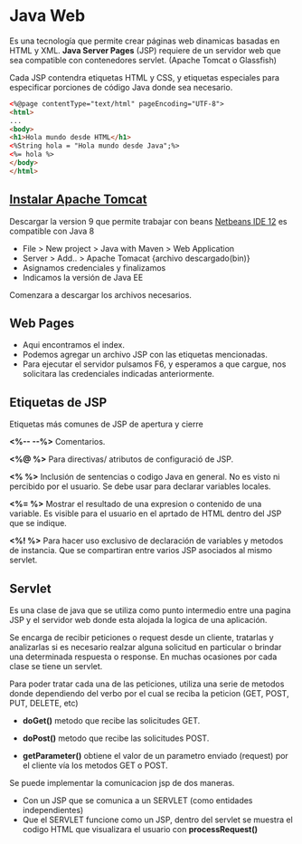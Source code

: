 # Java Web

Es una tecnología que permite crear páginas web dinamicas basadas en HTML y XML.
__Java Server Pages__ (JSP) requiere de un servidor web que sea compatible con contenedores servlet. (Apache Tomcat o Glassfish)

Cada JSP contendra etiquetas HTML y CSS, y etiquetas especiales para especificar porciones de código Java donde sea necesario.

```html
<%@page contentType="text/html" pageEncoding="UTF-8">
<html>
...
<body>
<h1>Hola mundo desde HTML</h1>
<%String hola = "Hola mundo desde Java";%>
<%= hola %>
</body>
</html>
```



## [Instalar Apache Tomcat](tomcat.apache.org)
Descargar la version 9 que permite trabajar con beans
[Netbeans IDE 12](https://netbeans.apache.org/front/main/download/nb122/nb122/) es compatible con Java 8

- File > New project > Java with Maven > Web Application 
- Server > Add.. > Apache Tomacat {archivo descargado(bin)}
- Asignamos credenciales y finalizamos
- Indicamos la versión de Java EE

Comenzara a descargar los archivos necesarios.



## Web Pages
- Aqui encontramos el index.
- Podemos agregar un archivo JSP con las etiquetas mencionadas.
- Para ejecutar el servidor pulsamos F6, y esperamos a que cargue, nos solicitara las credenciales indicadas anteriormente.



## Etiquetas de JSP
Etiquetas más comunes de JSP de apertura y cierre

__<%-- --%>__ Comentarios.

__<%@ %>__ Para directivas/ atributos de configuració de JSP.

__<% %>__ Inclusión de sentencias o codigo Java en general. No es visto ni percibido por el usuario. Se debe usar para declarar variables locales.

__<%= %>__ Mostrar el resultado de una expresion o contenido de una variable. Es visible para el usuario en el aprtado de HTML dentro del JSP que se indique.

__<%! %>__ Para hacer uso exclusivo de declaración de variables y metodos de instancia. Que se compartiran entre varios JSP asociados al mismo servlet.



## Servlet

Es una clase de java que se utiliza como punto intermedio entre una pagina JSP y el servidor web donde esta alojada la logica de una aplicación.

Se encarga de recibir peticiones o request desde un cliente, tratarlas y analizarlas si es necesario realzar alguna solicitud en particular o brindar una determinada respuesta o response. En muchas ocasiones por cada clase se tiene un servlet.

Para poder tratar cada una de las peticiones, utiliza una serie de metodos donde dependiendo del verbo por el cual se reciba la peticion (GET, POST, PUT, DELETE, etc)
- __doGet()__ metodo que recibe las solicitudes GET.
- __doPost()__ metodo que recibe las solicitudes POST.

- __getParameter()__ obtiene el valor de un parametro enviado (request) por el cliente vía los metodos GET o POST.

Se puede implementar la comunicacion jsp de dos maneras. 
* Con un JSP que se comunica a un SERVLET (como entidades independientes)
* Que el SERVLET funcione como un JSP, dentro del servlet se muestra el codigo HTML que visualizara el usuario con __processRequest()__ 